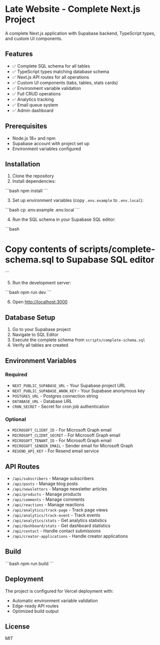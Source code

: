 # Late Website - Complete Next.js Project

A complete Next.js application with Supabase backend, TypeScript types, and custom UI components.

## Features

- ✅ Complete SQL schema for all tables
- ✅ TypeScript types matching database schema
- ✅ Next.js API routes for all operations
- ✅ Custom UI components (tabs, tables, stats cards)
- ✅ Environment variable validation
- ✅ Full CRUD operations
- ✅ Analytics tracking
- ✅ Email queue system
- ✅ Admin dashboard

## Prerequisites

- Node.js 18+ and npm
- Supabase account with project set up
- Environment variables configured

## Installation

1. Clone the repository
2. Install dependencies:

\`\`\`bash
npm install
\`\`\`

3. Set up environment variables (copy `.env.example` to `.env.local`):

\`\`\`bash
cp .env.example .env.local
\`\`\`

4. Run the SQL schema in your Supabase SQL editor:

\`\`\`bash
# Copy contents of scripts/complete-schema.sql to Supabase SQL editor
\`\`\`

5. Run the development server:

\`\`\`bash
npm run dev
\`\`\`

6. Open [http://localhost:3000](http://localhost:3000)

## Database Setup

1. Go to your Supabase project
2. Navigate to SQL Editor
3. Execute the complete schema from `scripts/complete-schema.sql`
4. Verify all tables are created

## Environment Variables

### Required

- `NEXT_PUBLIC_SUPABASE_URL` - Your Supabase project URL
- `NEXT_PUBLIC_SUPABASE_ANON_KEY` - Your Supabase anonymous key
- `POSTGRES_URL` - Postgres connection string
- `DATABASE_URL` - Database URL
- `CRON_SECRET` - Secret for cron job authentication

### Optional

- `MICROSOFT_CLIENT_ID` - For Microsoft Graph email
- `MICROSOFT_CLIENT_SECRET` - For Microsoft Graph email
- `MICROSOFT_TENANT_ID` - For Microsoft Graph email
- `MICROSOFT_SENDER_EMAIL` - Sender email for Microsoft Graph
- `RESEND_API_KEY` - For Resend email service

## API Routes

- `/api/subscribers` - Manage subscribers
- `/api/posts` - Manage blog posts
- `/api/newsletters` - Manage newsletter articles
- `/api/products` - Manage products
- `/api/comments` - Manage comments
- `/api/reactions` - Manage reactions
- `/api/analytics/track-page` - Track page views
- `/api/analytics/track-event` - Track events
- `/api/analytics/stats` - Get analytics statistics
- `/api/dashboard/stats` - Get dashboard statistics
- `/api/contact` - Handle contact submissions
- `/api/creator-applications` - Handle creator applications

## Build

\`\`\`bash
npm run build
\`\`\`

## Deployment

The project is configured for Vercel deployment with:
- Automatic environment variable validation
- Edge-ready API routes
- Optimized build output

## License

MIT
